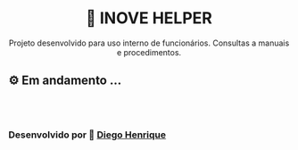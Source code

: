<h1 align="center">🔧 INOVE HELPER</h1>

<p align="center">Projeto desenvolvido para uso interno de funcionários. Consultas a manuais e procedimentos.</p>

## ⚙️ Em andamento ...
<br>
<br>

### Desenvolvido por 💎 <a href="https://www.linkedin.com/in/diego-henrique-sg">Diego Henrique</a>